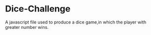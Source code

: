 # Dice-Challenge
A javascript file used to produce a dice game,in which the player with greater number wins.
